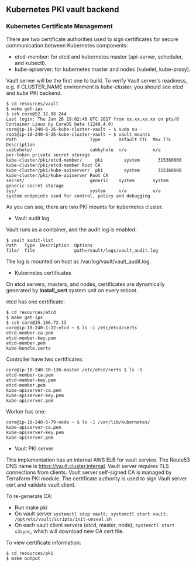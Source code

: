 

## Kubernetes PKI vault backend

### Kubernetes Certificate Management

There are two certificate authorities used to sign certificates for secure communication between Kubernetes components:

- etcd-member: for etcd and kubernetes master (api-server, scheduler, and kubectl). 
- kube-apiserver: for kubernetes master and nodes (kubelet, kube-proxy).

Vault server will be the first one to build. To verify Vault server's readiness, e.g. if CLUSTER_NAME environment is _kube-cluster_, you should see _etcd_ and _kube_ PKI backend. 

```
$ cd resources/vault
$ make get-ips
$ ssh core@52.32.98.244
Last login: Thu Jan 26 19:02:40 UTC 2017 from xx.xx.xx.xx on pts/0
Container Linux by CoreOS beta (1248.4.0)
core@ip-10-240-6-26-kube-cluster-vault ~ $ sudo su -
root@ip-10-240-6-26-kube-cluster-vault ~ $ vault mounts
Path                            Type       Default TTL  Max TTL    Description
cubbyhole/                      cubbyhole  n/a          n/a        per-token private secret storage
kube-cluster/pki/etcd-member/     pki        system       315360000  kube-cluster/pki/etcd-member Root CA
kube-cluster/pki/kube-apiserver/  pki        system       315360000  kube-cluster/pki/kube-apiserver Root CA
secret/                         generic    system       system     generic secret storage
sys/                            system     n/a          n/a        system endpoints used for control, policy and debugging

```
As you can see, there are two PKI mounts for kubernetes cluster.

* Vault audit log

Vault runs as a container, and the audit log is enabled:
```
$ vault audit-list
Path   Type  Description  Options
file/  file               path=/vault/logs/vault_audit.log
```
The log is mounted on host as /var/log/vault/vault_audit.log.

* Kubernetes certificates

On etcd servers, masters, and nodes, certificates are dynamically generated by __install_cert__ system unit on every reboot.

etcd has one certificate:
```
$ cd resources/etcd
$ make get-ips
$ ssh core@35.166.72.13
core@ip-10-240-1-22-etcd ~ $ ls -1 /etc/etcd/certs
etcd-member-ca.pem
etcd-member-key.pem
etcd-member.pem
kube-bundle.certs
```

Controller have two certificates:

```
core@ip-10-240-10-136-master /etc/etcd/certs $ ls -1
etcd-member-ca.pem
etcd-member-key.pem
etcd-member.pem
kube-apiserver-ca.pem
kube-apiserver-key.pem
kube-apiserver.pem
```

Worker has one:

```
core@ip-10-240-5-79-node ~ $ ls -1 /var/lib/kubernetes/
kube-apiserver-ca.pem
kube-apiserver-key.pem
kube-apiserver.pem
```

* Vault PKI server

This implementation has an internal AWS ELB for vault service. The Route53 DNS name is https://vault.cluster.internal.
Vault server requires TLS connections from clients. Vault server self-signed CA is managed by Terraform PKI module. The certificate authority is used to sign Vault server cert and validate vault client. 

To re-generate CA:

- Run make pki
- On vault server `systemctl stop vault; systemctl start vault; /opt/etc/vault/scripts/init-unseal.sh`
- On each vault client servers (etcd, master, node), `systemctl start s3sync`, which will download new CA cert file.

To view certificate information:

```
$ cd resources/pki
$ make output



